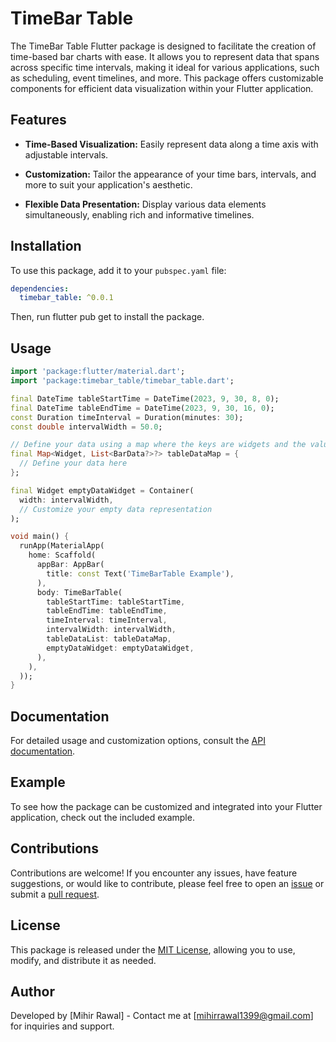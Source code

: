 # TimeBar Table

The TimeBar Table Flutter package is designed to facilitate the creation of time-based bar charts with ease. It allows you to represent data that spans across specific time intervals, making it ideal for various applications, such as scheduling, event timelines, and more. This package offers customizable components for efficient data visualization within your Flutter application.

## Features

- **Time-Based Visualization:** Easily represent data along a time axis with adjustable intervals.

- **Customization:** Tailor the appearance of your time bars, intervals, and more to suit your application's aesthetic.

- **Flexible Data Presentation:** Display various data elements simultaneously, enabling rich and informative timelines.

## Installation

To use this package, add it to your `pubspec.yaml` file:

```yaml
dependencies:
  timebar_table: ^0.0.1
```

Then, run flutter pub get to install the package.

## Usage
```dart
import 'package:flutter/material.dart';
import 'package:timebar_table/timebar_table.dart';

final DateTime tableStartTime = DateTime(2023, 9, 30, 8, 0);
final DateTime tableEndTime = DateTime(2023, 9, 30, 16, 0);
const Duration timeInterval = Duration(minutes: 30);
const double intervalWidth = 50.0;

// Define your data using a map where the keys are widgets and the values are lists of BarData.
final Map<Widget, List<BarData?>?> tableDataMap = {
  // Define your data here
};

final Widget emptyDataWidget = Container(
  width: intervalWidth,
  // Customize your empty data representation
);

void main() {
  runApp(MaterialApp(
    home: Scaffold(
      appBar: AppBar(
        title: const Text('TimeBarTable Example'),
      ),
      body: TimeBarTable(
        tableStartTime: tableStartTime,
        tableEndTime: tableEndTime,
        timeInterval: timeInterval,
        intervalWidth: intervalWidth,
        tableDataList: tableDataMap,
        emptyDataWidget: emptyDataWidget,
      ),
    ),
  ));
}
```

## Documentation

For detailed usage and customization options, consult the [API documentation](https://pub.dev/documentation/timebar_table/latest/).

## Example

To see how the package can be customized and integrated into your Flutter application, check out the included example.

## Contributions

Contributions are welcome! If you encounter any issues, have feature suggestions, or would like to contribute, please feel free to open an [issue](https://github.com/mihirrawal1399/timebar_table/issues) or submit a [pull request](https://github.com/mihirrawal1399/timebar_table/pulls).

## License
This package is released under the [MIT License](https://pub.dev/packages/timebar_table/license), allowing you to use, modify, and distribute it as needed.

## Author
Developed by [Mihir Rawal] - Contact me at [mihirrawal1399@gmail.com] for inquiries and support.